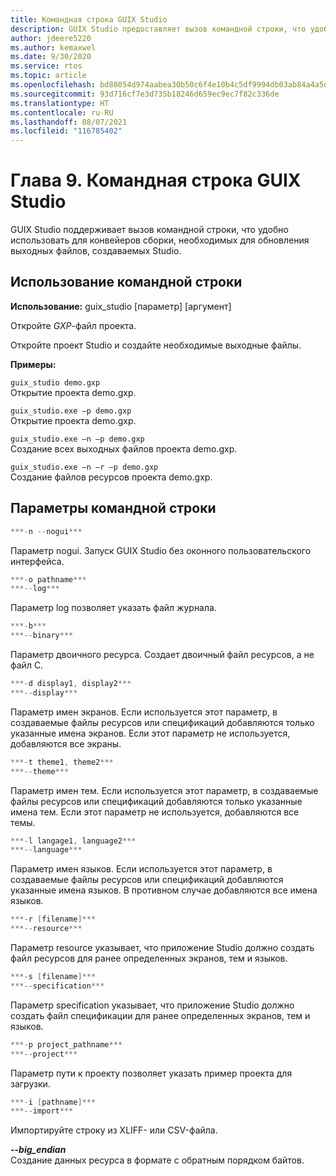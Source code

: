 ```yaml
---
title: Командная строка GUIX Studio
description: GUIX Studio предоставляет вызов командной строки, что удобно использовать для конвейеров сборки, необходимых для обновления выходных файлов, создаваемых Studio.
author: jdeere5220
ms.author: kemaxwel
ms.date: 9/30/2020
ms.service: rtos
ms.topic: article
ms.openlocfilehash: bd88054d974aabea30b50c6f4e10b4c5df9994db03ab84a4a5d8f9394b4d6ed8
ms.sourcegitcommit: 93d716cf7e3d735b18246d659ec9ec7f82c336de
ms.translationtype: HT
ms.contentlocale: ru-RU
ms.lasthandoff: 08/07/2021
ms.locfileid: "116785402"
---
```

# <a name="chapter-9-guix-studio-command-line"></a>Глава 9. Командная строка GUIX Studio

GUIX Studio поддерживает вызов командной строки, что удобно использовать для конвейеров сборки, необходимых для обновления выходных файлов, создаваемых Studio.

## <a name="command-line-usage"></a>Использование командной строки

**Использование:** guix_studio \[параметр\] \[аргумент\]

Откройте *GXP*-файл проекта.

Откройте проект Studio и создайте необходимые выходные файлы.


**Примеры:**

`guix_studio demo.gxp`  
Открытие проекта demo.gxp.


`guix_studio.exe –p demo.gxp`  
Открытие проекта demo.gxp.


`guix_studio.exe –n –p demo.gxp`  
Создание всех выходных файлов проекта demo.gxp.

`guix_studio.exe –n –r –p demo.gxp`  
Создание файлов ресурсов проекта demo.gxp.


## <a name="command-line-options"></a>Параметры командной строки

```C
***-n --nogui***  
```

Параметр nogui. Запуск GUIX Studio без оконного пользовательского интерфейса.

```C
***-o pathname***  
***--log***  
```

Параметр log позволяет указать файл журнала.

```C
***-b***  
***--binary***  
```

Параметр двоичного ресурса. Создает двоичный файл ресурсов, а не файл C.

```C
***-d display1, display2***  
***--display***  
```

Параметр имен экранов. Если используется этот параметр, в создаваемые файлы ресурсов или спецификаций добавляются только указанные имена экранов. Если этот параметр не используется, добавляются все экраны.

```C
***-t theme1, theme2***  
***--theme***  
```

Параметр имен тем. Если используется этот параметр, в создаваемые файлы ресурсов или спецификаций добавляются только указанные имена тем. Если этот параметр не используется, добавляются все темы.

```C
***-l langage1, language2***  
***--language***  
```

Параметр имен языков. Если используется этот параметр, в создаваемые файлы ресурсов или спецификаций добавляются указанные имена языков. В противном случае добавляются все имена языков.

```C
***-r [filename]***  
***--resource***  
```

Параметр resource указывает, что приложение Studio должно создать файл ресурсов для ранее определенных экранов, тем и языков.

```C
***-s [filename]***  
***--specification***  
```

Параметр specification указывает, что приложение Studio должно создать файл спецификации для ранее определенных экранов, тем и языков.

```C
***-p project_pathname***  
***--project***  
```

Параметр пути к проекту позволяет указать пример проекта для загрузки.

```C
***-i [pathname]***  
***--import***  
```

Импортируйте строку из XLIFF- или CSV-файла.

***--big_endian***  
Создание данных ресурса в формате с обратным порядком байтов.
